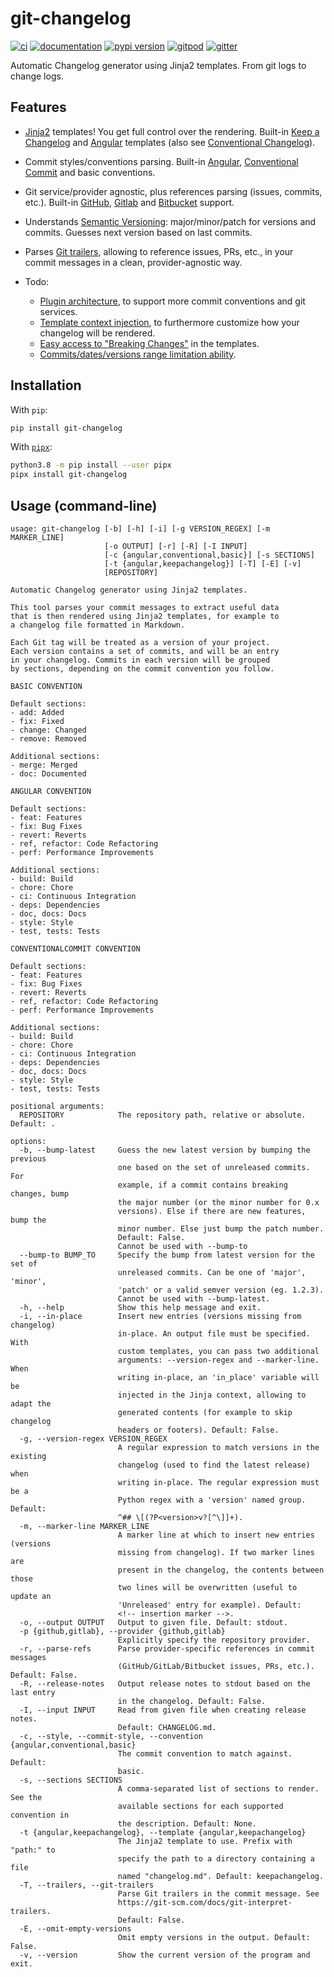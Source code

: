 # git-changelog

[![ci](https://github.com/pawamoy/git-changelog/workflows/ci/badge.svg)](https://github.com/pawamoy/git-changelog/actions?query=workflow%3Aci)
[![documentation](https://img.shields.io/badge/docs-mkdocs%20material-blue.svg?style=flat)](https://pawamoy.github.io/git-changelog/)
[![pypi version](https://img.shields.io/pypi/v/git-changelog.svg)](https://pypi.org/project/git-changelog/)
[![gitpod](https://img.shields.io/badge/gitpod-workspace-blue.svg?style=flat)](https://gitpod.io/#https://github.com/pawamoy/git-changelog)
[![gitter](https://badges.gitter.im/join%20chat.svg)](https://gitter.im/git-changelog/community)

Automatic Changelog generator using Jinja2 templates. From git logs to change logs.

## Features

- [Jinja2][jinja2] templates!
  You get full control over the rendering.
  Built-in [Keep a Changelog][keep-a-changelog] and [Angular][angular] templates
  (also see [Conventional Changelog][conventional-changelog]).
- Commit styles/conventions parsing.
  Built-in [Angular][angular-convention], [Conventional Commit][conventional-commit] and basic conventions.
- Git service/provider agnostic,
  plus references parsing (issues, commits, etc.).
  Built-in [GitHub][github-refs], [Gitlab][gitlab-refs] and [Bitbucket][bitbucket-refs] support.
- Understands [Semantic Versioning][semantic-versioning]:
  major/minor/patch for versions and commits.
  Guesses next version based on last commits.
- Parses [Git trailers][git-trailers], allowing to reference
  issues, PRs, etc., in your commit messages
  in a clean, provider-agnostic way.

- Todo:
    - [Plugin architecture][issue-19],
      to support more commit conventions and git services.
    - [Template context injection][issue-17],
      to furthermore customize how your changelog will be rendered.
    - [Easy access to "Breaking Changes"][issue-14] in the templates.
    - [Commits/dates/versions range limitation ability][issue-16].

[jinja2]:                 http://jinja.pocoo.org/
[keep-a-changelog]:       http://keepachangelog.com/en/1.0.0/
[angular]:                https://github.com/angular/angular/blob/master/CHANGELOG.md
[conventional-changelog]: https://github.com/conventional-changelog/conventional-changelog
[semantic-versioning]:    http://semver.org/spec/v2.0.0.html
[angular-convention]:     https://github.com/angular/angular/blob/master/CONTRIBUTING.md#commit
[conventional-commit]:    https://www.conventionalcommits.org/en/v1.0.0/
[github-refs]:            https://help.github.com/articles/autolinked-references-and-urls/
[gitlab-refs]:            https://docs.gitlab.com/ce/user/markdown.html#special-gitlab-references
[bitbucket-refs]:         https://support.atlassian.com/bitbucket-cloud/docs/markup-comments
[git-trailers]:           https://git-scm.com/docs/git-interpret-trailers

[issue-14]: https://github.com/pawamoy/git-changelog/issues/14
[issue-15]: https://github.com/pawamoy/git-changelog/issues/15
[issue-16]: https://github.com/pawamoy/git-changelog/issues/16
[issue-17]: https://github.com/pawamoy/git-changelog/issues/17
[issue-19]: https://github.com/pawamoy/git-changelog/issues/19

## Installation

With `pip`:
```bash
pip install git-changelog
```

With [`pipx`](https://github.com/pipxproject/pipx):
```bash
python3.8 -m pip install --user pipx
pipx install git-changelog
```

## Usage (command-line)

```
usage: git-changelog [-b] [-h] [-i] [-g VERSION_REGEX] [-m MARKER_LINE]
                     [-o OUTPUT] [-r] [-R] [-I INPUT]
                     [-c {angular,conventional,basic}] [-s SECTIONS]
                     [-t {angular,keepachangelog}] [-T] [-E] [-v]
                     [REPOSITORY]

Automatic Changelog generator using Jinja2 templates.

This tool parses your commit messages to extract useful data
that is then rendered using Jinja2 templates, for example to
a changelog file formatted in Markdown.

Each Git tag will be treated as a version of your project.
Each version contains a set of commits, and will be an entry
in your changelog. Commits in each version will be grouped
by sections, depending on the commit convention you follow.

BASIC CONVENTION

Default sections:
- add: Added
- fix: Fixed
- change: Changed
- remove: Removed

Additional sections:
- merge: Merged
- doc: Documented

ANGULAR CONVENTION

Default sections:
- feat: Features
- fix: Bug Fixes
- revert: Reverts
- ref, refactor: Code Refactoring
- perf: Performance Improvements

Additional sections:
- build: Build
- chore: Chore
- ci: Continuous Integration
- deps: Dependencies
- doc, docs: Docs
- style: Style
- test, tests: Tests

CONVENTIONALCOMMIT CONVENTION

Default sections:
- feat: Features
- fix: Bug Fixes
- revert: Reverts
- ref, refactor: Code Refactoring
- perf: Performance Improvements

Additional sections:
- build: Build
- chore: Chore
- ci: Continuous Integration
- deps: Dependencies
- doc, docs: Docs
- style: Style
- test, tests: Tests

positional arguments:
  REPOSITORY            The repository path, relative or absolute. Default: .

options:
  -b, --bump-latest     Guess the new latest version by bumping the previous
                        one based on the set of unreleased commits. For
                        example, if a commit contains breaking changes, bump
                        the major number (or the minor number for 0.x
                        versions). Else if there are new features, bump the
                        minor number. Else just bump the patch number.
                        Default: False.
                        Cannot be used with --bump-to
  --bump-to BUMP_TO     Specify the bump from latest version for the set of
                        unreleased commits. Can be one of 'major', 'minor',
                        'patch' or a valid semver version (eg. 1.2.3).
                        Cannot be used with --bump-latest.
  -h, --help            Show this help message and exit.
  -i, --in-place        Insert new entries (versions missing from changelog)
                        in-place. An output file must be specified. With
                        custom templates, you can pass two additional
                        arguments: --version-regex and --marker-line. When
                        writing in-place, an 'in_place' variable will be
                        injected in the Jinja context, allowing to adapt the
                        generated contents (for example to skip changelog
                        headers or footers). Default: False.
  -g, --version-regex VERSION_REGEX
                        A regular expression to match versions in the existing
                        changelog (used to find the latest release) when
                        writing in-place. The regular expression must be a
                        Python regex with a 'version' named group. Default:
                        ^## \[(?P<version>v?[^\]]+).
  -m, --marker-line MARKER_LINE
                        A marker line at which to insert new entries (versions
                        missing from changelog). If two marker lines are
                        present in the changelog, the contents between those
                        two lines will be overwritten (useful to update an
                        'Unreleased' entry for example). Default:
                        <!-- insertion marker -->.
  -o, --output OUTPUT   Output to given file. Default: stdout.
  -p {github,gitlab}, --provider {github,gitlab}
                        Explicitly specify the repository provider.
  -r, --parse-refs      Parse provider-specific references in commit messages
                        (GitHub/GitLab/Bitbucket issues, PRs, etc.). Default: False.
  -R, --release-notes   Output release notes to stdout based on the last entry
                        in the changelog. Default: False.
  -I, --input INPUT     Read from given file when creating release notes.
                        Default: CHANGELOG.md.
  -c, --style, --commit-style, --convention {angular,conventional,basic}
                        The commit convention to match against. Default:
                        basic.
  -s, --sections SECTIONS
                        A comma-separated list of sections to render. See the
                        available sections for each supported convention in
                        the description. Default: None.
  -t {angular,keepachangelog}, --template {angular,keepachangelog}
                        The Jinja2 template to use. Prefix with "path:" to
                        specify the path to a directory containing a file
                        named "changelog.md". Default: keepachangelog.
  -T, --trailers, --git-trailers
                        Parse Git trailers in the commit message. See
                        https://git-scm.com/docs/git-interpret-trailers.
                        Default: False.
  -E, --omit-empty-versions
                        Omit empty versions in the output. Default: False.
  -v, --version         Show the current version of the program and exit.
```
